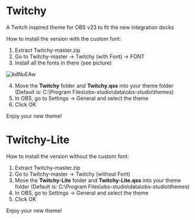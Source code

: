 # Twitchy
A Twitch inspired theme for OBS v23 to fit the new integration docks

How to install the version with the custom font:

1. Extract Twitchy-master.zip
2. Go to Twitchy-master -> Twitchy (with Font) -> FONT
3. Install all the fonts in there (see picture)

![kdNuEAw](https://user-images.githubusercontent.com/45405525/57963963-1c7db380-792d-11e9-8336-358ba335ce6a.png)

4. Move the **Twitchy** folder and **Twitchy.qss** into your theme folder (Default is: C:\Program Files\obs-studio\data\obs-studio\themes\)
5. In OBS, go to Settings -> General and select the theme
6. Click OK

Enjoy your new theme!

# Twitchy-Lite
How to install the version without the custom font:

1. Extract Twitchy-master.zip
2. Go to Twitchy-master -> Twitchy (without Font)
3. Move the **Twitchy-Lite** folder and **Twitchy-Lite.qss** into your theme folder (Default is: C:\Program Files\obs-studio\data\obs-studio\themes\)
4. In OBS, go to Settings -> General and select the theme
5. Click OK

Enjoy your new theme!
